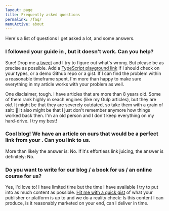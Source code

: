 ```yaml
---
layout: page
title: Frequently asked questions
permalink: /faq/
menuActive: about
---
```


Here's a list of questions I get asked a lot, and some answers.

### I followed your guide in <some article of yours>, but it doesn't work. Can you help?

Sure! Drop me [a tweet](https://twitter.com/ddprrt) and I try to figure out what's wrong. But please be as precise as possible. Add a [TypeScript playground link](https://typescriptlang.org/play) if I should check on your types, or a demo Github repo or a gist. If I can find the problem within a reasonable timeframe spent, I'm more than happy to make sure everything in my article works with your problem as well.

One disclaimer, tough. I have articles that are more than 8 years old. Some of them rank highly in seach engines (like my Gulp articles), but they are *old*. It might be that they are severely outdated, so take them with a grain of salt: 🧂 It also might be that I just don't remember anymore how things worked back then. I'm an old person and I don't keep everything on my hard-drive. I try my best!

### Cool blog! We have an article on ours that would be a perfect link from your <super ranking tech article>. Can you link to us.

More than likely the answer is: No. If it's effortless link juicing, the answer is definitely: No.

### Do you want to write for our blog / a book for us / an online course for us?

Yes, I'd love to! I have limited time but the time I have available I try to put into as much content as possible. [Hit me with a quick gist](mailto:stefan@scriptconf.org) of what your publisher or platform is up to and we do a reality check: Is this content I can produce, is it reasonably marketed on your end, can I deliver in time.
